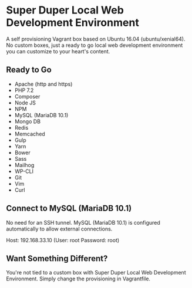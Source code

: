 # Super Duper Local Web Development Environment

A self provisioning Vagrant box based on Ubuntu 16.04 (ubuntu/xenial64).  No custom boxes, just a ready to go local web development environment you can customize to your heart's content.

## Ready to Go
* Apache (http and https)
* PHP 7.2
* Composer
* Node JS
* NPM
* MySQL (MariaDB 10.1)
* Mongo DB
* Redis
* Memcached
* Gulp
* Yarn
* Bower
* Sass
* Mailhog
* WP-CLI
* Git
* Vim
* Curl

## Connect to MySQL (MariaDB 10.1)

No need for an SSH tunnel.  MySQL (MariaDB 10.1) is configured automatically to allow external connections.

Host: 192.168.33.10 (User: root  Password: root)

## Want Something Different?

You're not tied to a custom box with Super Duper Local Web Development Environment.  Simply change the provisioning in Vagrantfile.




